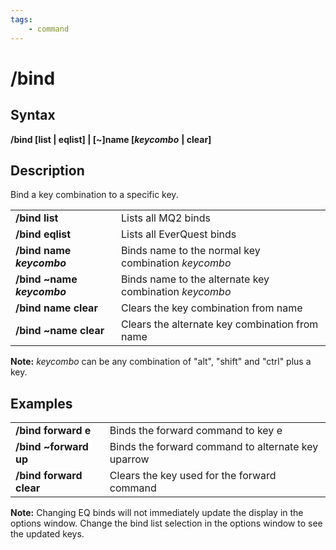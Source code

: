 ```yaml
---
tags:
    - command
---
```

# /bind

## Syntax

**/bind [list \| eqlist\] \| \[~\]name \[**_**keycombo**_ **\| clear]**

## Description

Bind a key combination to a specific key.

|  |  |
| :--- | :--- |
| **/bind list** | Lists all MQ2 binds |
| **/bind eqlist** | Lists all EverQuest binds |
| **/bind name** _**keycombo**_ | Binds name to the normal key combination _keycombo_ |
| **/bind ~name** _**keycombo**_ | Binds name to the alternate key combination _keycombo_ |
| **/bind name clear** | Clears the key combination from name |
| **/bind ~name clear** | Clears the alternate key combination from name |

**Note:** _keycombo_ can be any combination of "alt", "shift" and "ctrl" plus a key.

## Examples

|  |  |
| :--- | :--- |
| **/bind forward e** | Binds the forward command to key e |
| **/bind ~forward up** | Binds the forward command to alternate key uparrow |
| **/bind forward clear** | Clears the key used for the forward command |

**Note:** Changing EQ binds will not immediately update the display in the options window. Change the bind list selection in the options window to see the updated keys.
